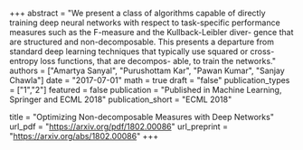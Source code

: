 +++
abstract = "We present a class of algorithms capable of directly training deep neural networks with respect to task-specific performance measures such as the F-measure and the Kullback-Leibler diver- gence that are structured and non-decomposable. This presents a departure from standard deep learning techniques that typically use squared or cross-entropy loss functions, that are decompos- able, to train the networks."
authors = ["Amartya Sanyal", "Purushottam Kar", "Pawan Kumar", "Sanjay Chawla"]
date = "2017-07-01"
math = true
draft = "false"
publication_types = ["1","2"]
featured = false
publication = "Published in Machine Learning, Springer and ECML 2018"
publication_short = "ECML 2018"

title = "Optimizing Non-decomposable Measures with Deep Networks"
url_pdf = "https://arxiv.org/pdf/1802.00086"
url_preprint = "https://arxiv.org/abs/1802.00086"
+++